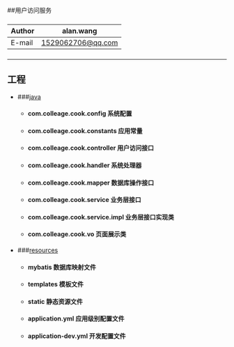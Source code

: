##用户访问服务

###
|Author|alan.wang|
|---|---
|E-mail|1529062706@qq.com
###

****
## 工程
* ###[java](#java)
    * #### com.colleage.cook.config  系统配置
    * #### com.colleage.cook.constants  应用常量
    * #### com.colleage.cook.controller  用户访问接口
    * #### com.colleage.cook.handler  系统处理器
    * #### com.colleage.cook.mapper 数据库操作接口
    * #### com.colleage.cook.service    业务层接口
    * #### com.colleage.cook.service.impl   业务层接口实现类
    * #### com.colleage.cook.vo  页面展示类

* ###[resources](#resources)
    * #### mybatis   数据库映射文件
    * #### templates    模板文件
    * #### static    静态资源文件
    * #### application.yml  应用级别配置文件
    * #### application-dev.yml  开发配置文件
